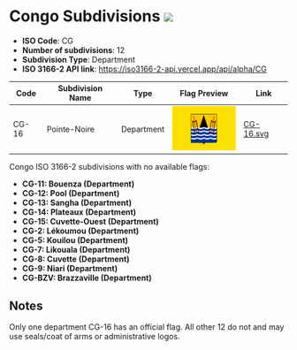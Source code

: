 # Congo Subdivisions ![](https://flagcdn.com/h40/cg.png)

- **ISO Code**: CG
- **Number of subdivisions**: 12
- **Subdivision Type**: Department
- **ISO 3166-2 API link**: https://iso3166-2-api.vercel.app/api/alpha/CG

| Code  | Subdivision Name         | Type | Flag Preview | Link |
|-------|--------------------------|--------------| -------------- |----------|
| CG-16 | Pointe-Noire | Department | <img src='https://raw.githubusercontent.com/amckenna41/iso3166-flags/main/iso3166-2-flags/CG/CG-16.svg' height='80'> | [CG-16.svg](https://raw.githubusercontent.com/amckenna41/iso3166-flags/main/iso3166-2-flags/CG/CG-16.svg) |

Congo ISO 3166-2 subdivisions with no available flags:

* **CG-11: Bouenza (Department)**
* **CG-12: Pool (Department)**
* **CG-13: Sangha (Department)**
* **CG-14: Plateaux (Department)**
* **CG-15: Cuvette-Ouest (Department)**
* **CG-2: Lékoumou (Department)**
* **CG-5: Kouilou (Department)**
* **CG-7: Likouala (Department)**
* **CG-8: Cuvette (Department)**
* **CG-9: Niari (Department)**
* **CG-BZV: Brazzaville (Department)**

## Notes
Only one department CG-16 has an official flag. All other 12 do not and may use seals/coat of arms or administrative logos.